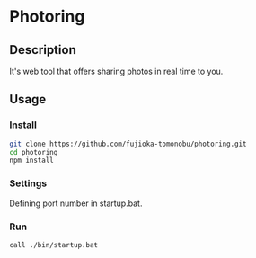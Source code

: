 Photoring
====

## Description
It's web tool that offers sharing photos in real time to you.

## Usage
### Install
```sh
git clone https://github.com/fujioka-tomonobu/photoring.git
cd photoring
npm install
```

### Settings
Defining port number in startup.bat.

### Run
```sh
call ./bin/startup.bat
```